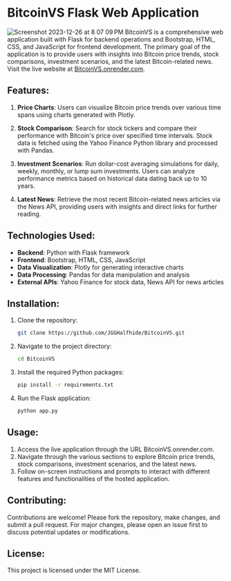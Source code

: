 # BitcoinVS Flask Web Application
![Screenshot 2023-12-26 at 8 07 09 PM](https://github.com/JGGHalfhide/BitcoinVS/assets/141737227/a14b986b-e87b-4ad0-a6ca-ea6ca4155018)
BitcoinVS is a comprehensive web application built with Flask for backend operations and Bootstrap, HTML, CSS, and JavaScript for frontend development. The primary goal of the application is to provide users with insights into Bitcoin price trends, stock comparisons, investment scenarios, and the latest Bitcoin-related news. Visit the live website at [BitcoinVS.onrender.com](BitcoinVS.onrender.com).

## Features:

1. **Price Charts**: Users can visualize Bitcoin price trends over various time spans using charts generated with Plotly.
  
2. **Stock Comparison**: Search for stock tickers and compare their performance with Bitcoin's price over specified time intervals. Stock data is fetched using the Yahoo Finance Python library and processed with Pandas.

3. **Investment Scenarios**: Run dollar-cost averaging simulations for daily, weekly, monthly, or lump sum investments. Users can analyze performance metrics based on historical data dating back up to 10 years.

4. **Latest News**: Retrieve the most recent Bitcoin-related news articles via the News API, providing users with insights and direct links for further reading.

## Technologies Used:

- **Backend**: Python with Flask framework
- **Frontend**: Bootstrap, HTML, CSS, JavaScript
- **Data Visualization**: Plotly for generating interactive charts
- **Data Processing**: Pandas for data manipulation and analysis
- **External APIs**: Yahoo Finance for stock data, News API for news articles

## Installation:

1. Clone the repository:
   ```bash
   git clone https://github.com/JGGHalfhide/BitcoinVS.git
   ```

2. Navigate to the project directory:
   ```bash
   cd BitcoinVS
   ```

3. Install the required Python packages:
   ```bash
   pip install -r requirements.txt
   ```

4. Run the Flask application:
   ```bash
   python app.py
   ```

## Usage:

1.	Access the live application through the URL BitcoinVS.onrender.com.
2.	Navigate through the various sections to explore Bitcoin price trends, stock comparisons, investment scenarios, and the latest news.
3.	Follow on-screen instructions and prompts to interact with different features and functionalities of the hosted application.

## Contributing:

Contributions are welcome! Please fork the repository, make changes, and submit a pull request. For major changes, please open an issue first to discuss potential updates or modifications.

## License:

This project is licensed under the MIT License.
